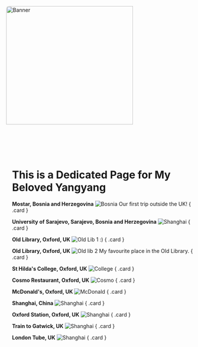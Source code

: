 <div style="margin: 0 -1rem 2rem; padding: 0;">
  <img src="/assets/yangyang/yangyang_and_i_exam.jpg" alt="Banner" style="width: 80%; max-height: 400px; object-fit: cover; border-radius: 8px;">
</div>

# This is a Dedicated Page for My Beloved Yangyang

<div class="grid" markdown>

**Mostar, Bosnia and Herzegovina** ![Bosnia](/assets/yangyang/yangyang_and_i_mostar.jpg) Our first trip outside the UK!
{ .card }

**University of Sarajevo, Sarajevo, Bosnia and Herzegovina** ![Shanghai](/assets/yangyang/yangyang_and_i_univ_sarajevo.jpg) 
{ .card }

**Old Library, Oxford, UK** ![Old Lib 1](/assets/yangyang/yangyang_and_i_oldlib1.jpg) :)
{ .card }

**Old Library, Oxford, UK** ![Old lib 2](/assets/yangyang/yangyang_and_i_oldlib2.jpg) My favourite place in the Old Library.
{ .card }

**St Hilda's College, Oxford, UK** ![College](/assets/yangyang/yangyang_and_i_college.jpg) 
{ .card }

**Cosmo Restaurant, Oxford, UK** ![Cosmo](/assets/yangyang/yangyang_and_i_cosmo.jpg) 
{ .card }

**McDonald's, Oxford, UK** ![McDonald](/assets/yangyang/yangyang_and_i_mcdonald.jpg) 
{ .card }

**Shanghai, China** ![Shanghai](/assets/yangyang/yangyang_and_i_shanghai.jpg) 
{ .card }

**Oxford Station, Oxford, UK** ![Shanghai](/assets/yangyang/yangyang_and_i_station.jpg) 
{ .card }

**Train to Gatwick, UK** ![Shanghai](/assets/yangyang/yangyang_and_i_train_gatwick.jpg) 
{ .card }

**London Tube, UK** ![Shanghai](/assets/yangyang/yangyang_and_i_tube.jpg) 
{ .card }


</div>


